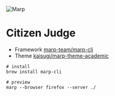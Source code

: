![Marp](https://img.shields.io/badge/marp--cli-4.1.2-0288d1?style=for-the-badge&logo=data:image/png;base64,iVBORw0KGgoAAAANSUhEUgAAAA4AAAAOCAYAAAAfSC3RAAAAUUlEQVQokWNgGD6AqePif3Sx9B2PMcQwNKFrTN/x+D9ejTBNyBphmnBqRNYE04isCatGdE1MHRf/o2vC0IhNE1PaXPwacWnCqxGfJoI2Dn4AAN0ZrMM1VUFvAAAAAElFTkSuQmCC)

# Citizen Judge

* Framework [marp-team/marp-cli](https://github.com/marp-team/marp-cli)
* Theme [kaisugi/marp-theme-academic](https://github.com/kaisugi/marp-theme-academic)

```
# install
brew install marp-cli

# preview
marp --browser firefox --server ./
```

